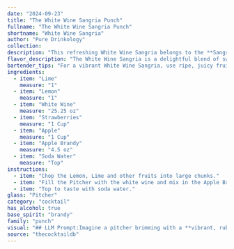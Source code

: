 ```yaml
---
date: "2024-09-23"
title: "The White Wine Sangria Punch"
fullname: "The White Wine Sangria Punch"
shortname: "White Wine Sangria"
author: "Pure Drinkology"
collection:
description: "This refreshing White Wine Sangria belongs to the **Sangria family**, a Spanish tradition dating back centuries.  This specific version, with its fruity additions and brandy, is a modern twist on the classic, offering a delightful blend of sweet and tart flavors. "
flavor_description: "The White Wine Sangria is a delightful blend of sweet and tart.  The crisp white wine is balanced by the citrusy punch of lime and lemon.  Ripe strawberries and juicy apple add a natural sweetness, while a touch of apple brandy brings warm, spiced notes.  The soda water provides a refreshing fizz, making this sangria a perfect summer sipper. "
bartender_tips: "For a vibrant White Wine Sangria, use ripe, juicy fruit and muddle gently to release their aromas without making the drink bitter.  Add the apple brandy for a warm, complex flavor.  Chill the sangria thoroughly before serving.  When assembling, layer the ingredients to create a visually appealing presentation.  Top with soda water just before serving to retain fizziness. "
ingredients:
  - item: "Lime"
    measure: "1"
  - item: "Lemon"
    measure: "1"
  - item: "White Wine"
    measure: "25.25 oz"
  - item: "Strawberries"
    measure: "1 Cup"
  - item: "Apple"
    measure: "1 Cup"
  - item: "Apple Brandy"
    measure: "4.5 oz"
  - item: "Soda Water"
    measure: "Top"
instructions:
  - item: "Chop the Lemon, Lime and other fruits into large chunks."
  - item: "Fill the Pitcher with the white wine and mix in the Apple Brandy."
  - item: "Top to taste with soda water."
glass: "Pitcher"
category: "cocktail"
has_alcohol: true
base_spirit: "brandy"
family: "punch"
visual: "## LLM Prompt:Imagine a pitcher brimming with a **vibrant, ruby-red sangria**.  The **sparkling, chilled white wine** dances with **perfectly ripe, halved strawberries**, their vibrant crimson contrasting with the **pale green of sliced limes and lemons**. **Thinly sliced apples**, their flesh slightly tinged with pink from the soaking, add a refreshing touch.  The **light, aromatic mist of apple brandy** lingers above, creating a tantalizing scent. **Tiny bubbles** from the soda water rise to the surface, creating a **playful, effervescent texture**. The entire composition is an **inviting spectacle**, radiating summery warmth and promising a delightful taste experience. "
source: "thecocktaildb"
---
```


